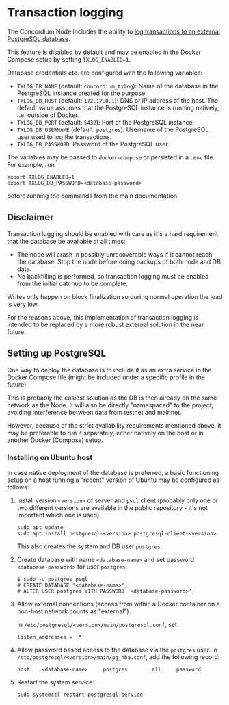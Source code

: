 # Transaction logging

The Concordium Node includes the ability to
[log transactions to an external PostgreSQL database](https://github.com/Concordium/concordium-node/blob/main/docs/transaction-logging.md).

This feature is disabled by default and may be enabled in the Docker Compose setup by setting `TXLOG_ENABLED=1`.

Database credentials etc. are configured with the following variables:

- `TXLOG_DB_NAME` (default: `concordium_txlog`): Name of the database in the PostgreSQL instance created for the purpose.
- `TXLOG_DB_HOST` (default: `172.17.0.1`): DNS or IP address of the host.
  The default value assumes that the PostgreSQL instance is running natively, i.e. outside of Docker.
- `TXLOG_DB_PORT` (default: `5432`): Port of the PostgreSQL instance.
- `TXLOG_DB_USERNAME` (default: `postgres`): Username of the PostgreSQL user used to log the transactions.
- `TXLOG_DB_PASSWORD`: Password of the PostgreSQL user.

The variables may be passed to `docker-compose` or persisted in a `.env` file. For example, run

```
export TXLOG_ENABLED=1
export TXLOG_DB_PASSWORD=<database-password>
```

before running the commands from the main documentation.

## Disclaimer

Transaction logging should be enabled with care as it's a hard requirement that the database be available at all times:

- The node will crash in possibly unrecoverable ways if it cannot reach the database.
  Stop the node before doing backups of both node and DB data.
- No backfilling is performed, so transaction logging must be enabled from the initial catchup to be complete.

Writes only happen on block finalization so during normal operation the load is very low.

For the reasons above, this implementation of transaction logging is intended to be replaced by a more robust external solution in the near future.

## Setting up PostgreSQL

One way to deploy the database is to include it as an extra service in the Docker Compose file
(might be included under a specific profile in the future).

This is probably the easiest solution as the DB is then already on the same network as the Node.
It will also be directly "namespaced" to the project, avoiding interference between data from testnet and mainnet.

However, because of the strict availability requirements mentioned above, it may be preferable to run it separately,
either natively on the host or in another Docker (Compose) setup.

### Installing on Ubuntu host

In case native deployment of the database is preferred,
a basic functioning setup on a host running a "recent" version of Ubuntu may be configured as follows:

1. Install version `<version>` of server and `psql` client
   (probably only one or two different versions are available in the public repository -
   it's not important which one is used).

   ```
   sudo apt update
   sudo apt install postgresql-<version> postgresql-client-<version>
   ```
   
   This also creates the system and DB user `postgres`:

2. Create database with name `<database-name>` and set password `<database-password>` for user `postgres`:

   ```
   $ sudo -u postgres psql
   # CREATE DATABASE "<database-name>";
   # ALTER USER postgres WITH PASSWORD '<database-password>';
   ```

3. Allow external connections (access from within a Docker container on a non-host network counts as "external").

   In `/etc/postgresql/<version>/main/postgresql.conf`, set

   ```
   listen_addresses = '*'
   ```
   
4. Allow password based access to the database via the `postgres` user.
   In `/etc/postgresql/<version>/main/pg_hba.conf`, add the following record:

   ```
   host    <database-name>     postgres        all     password
   ```

5. Restart the system service:

   ```
   sudo systemctl restart postgresql.service
   ```
